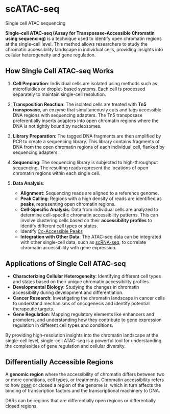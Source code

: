 # scATAC-seq

Single cell ATAC sequencing

**Single-cell ATAC-seq (Assay for Transposase-Accessible Chromatin using sequencing)** is a technique used to identify open chromatin regions at the single-cell level. This method allows researchers to study the chromatin accessibility landscape in individual cells, providing insights into cellular heterogeneity and gene regulation.

## How Single Cell ATAC-seq Works

1. **Cell Preparation**: Individual cells are isolated using methods such as microfluidics or droplet-based systems. Each cell is processed separately to maintain single-cell resolution.
    
2. **Transposition Reaction**: The isolated cells are treated with **Tn5 transposase**, an enzyme that simultaneously cuts and tags accessible DNA regions with sequencing adapters. The Tn5 transposase preferentially inserts adapters into open chromatin regions where the DNA is not tightly bound by nucleosomes.
    
3. **Library Preparation**: The tagged DNA fragments are then amplified by PCR to create a sequencing library. This library contains fragments of DNA from the open chromatin regions of each individual cell, flanked by sequencing adapters.
    
4. **Sequencing**: The sequencing library is subjected to high-throughput sequencing. The resulting reads represent the locations of open chromatin regions within each single cell.
    
5. **Data Analysis**:
    
    - **Alignment**: Sequencing reads are aligned to a reference genome.
    - **Peak Calling**: Regions with a high density of reads are identified as **peaks**, representing open chromatin regions.
    - **Cell-Specific Analysis**: Data from individual cells are analyzed to determine cell-specific chromatin accessibility patterns. This can involve clustering cells based on their **accessibility profiles** to identify different cell types or states.
    - Identify [Co-Accessible Peaks](Co-Accessible%20Peaks.md)
    - **Integration with Other Data**: The ATAC-seq data can be integrated with other single-cell data, such as [scRNA-seq](scRNA-seq.md), to correlate chromatin accessibility with gene expression.

## Applications of Single Cell ATAC-seq

- **Characterizing Cellular Heterogeneity**: Identifying different cell types and states based on their unique chromatin accessibility profiles.
- **Developmental Biology**: Studying the changes in chromatin accessibility during development and differentiation.
- **Cancer Research**: Investigating the chromatin landscape in cancer cells to understand mechanisms of oncogenesis and identify potential therapeutic targets.
- **Gene Regulation**: Mapping regulatory elements like enhancers and promoters, and understanding how they contribute to gene expression regulation in different cell types and conditions.

By providing high-resolution insights into the chromatin landscape at the single-cell level, single-cell ATAC-seq is a powerful tool for understanding the complexities of gene regulation and cellular diversity.

## Differentially Accessible Regions

A **genomic region** where the accessibility of chromatin differs between two or more conditions, cell types, or treatments. Chromatin accessibility refers to how [open](Open%20Chromatin%20Regions.md) or closed a region of the genome is, which in turn affects the binding of transcription factors and the transcriptional machinery to DNA.

DARs can be regions that are differentially open regions or differentially closed regions.